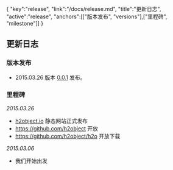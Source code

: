 {
   "key":"release",
   "link":"/docs/release.md",
  "title":"更新日志",
  "active":"release",
  "anchors":[["版本发布", "versions"],["里程碑", "milestone"]]
}

更新日志
---

<a name="versions"></a>

### 版本发布

*	2015.03.26 版本 [0.0.1](/download.md) 发布。

<a name="milestone"></a>

### 里程碑

*2015.03.26*
	
*	[h2object.io](http://h2object.io) 静态网站正式发布
*	https://github.com/h2object 开放
*	https://github.com/h2object/h2o 开放下载

*2015.03.06*
	
*	我们开始出发
